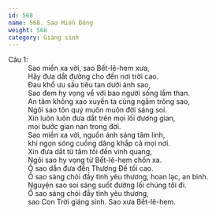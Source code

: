 ```yaml
---
id: 568
name: 568. Sao Miền Đông
weight: 568
category: Giáng sinh
---
```

<dl><dt>Câu 1:</dt><dd data-verse="1">Sao miền xa vời, sao Bết-lê-hem xưa, <br/>Hãy đưa dắt đường cho đến nơi trời cao. <br/>Đau khổ ưu sầu tiêu tan dưới ánh sao, <br/>Sao đem hy vọng về với bao người sống lầm than. <br/>An tâm không xao xuyến ta cùng ngắm trông sao, <br/>Ngôi sao tôn quý muôn muôn đời sáng soi. <br/>Xin luôn luôn đưa dắt trên mọi lối dương gian, <br/>mọi bước gian nan trong đời. <br/>Sao miền xa vời, nguồn ánh sáng tâm linh, <br/>khi ngọn sóng cuồng dâng khắp cả mọi nơi. <br/>Xin đưa dắt từ tăm tối đến vinh quang, <br/>Ngôi sao hy vọng từ Bết-lê-hem chốn xa. <br/>Ồ sao dẫn đưa đến Thượng Đế tối cao. <br/>Ồ sao sáng chói đầy tình yêu thương, hoan lạc, an bình. <br/>Nguyện sao soi sáng suốt đường lối chúng tôi đi. <br/>Ồ sao sáng chói đầy tình yêu thương, <br/>sao Con Trời giáng sinh. Sao xưa Bết-lê-hem. </dd></dl>

